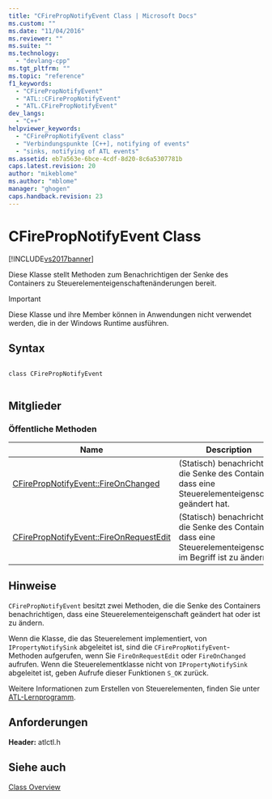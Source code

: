 ```yaml
---
title: "CFirePropNotifyEvent Class | Microsoft Docs"
ms.custom: ""
ms.date: "11/04/2016"
ms.reviewer: ""
ms.suite: ""
ms.technology: 
  - "devlang-cpp"
ms.tgt_pltfrm: ""
ms.topic: "reference"
f1_keywords: 
  - "CFirePropNotifyEvent"
  - "ATL::CFirePropNotifyEvent"
  - "ATL.CFirePropNotifyEvent"
dev_langs: 
  - "C++"
helpviewer_keywords: 
  - "CFirePropNotifyEvent class"
  - "Verbindungspunkte [C++], notifying of events"
  - "sinks, notifying of ATL events"
ms.assetid: eb7a563e-6bce-4cdf-8d20-8c6a5307781b
caps.latest.revision: 20
author: "mikeblome"
ms.author: "mblome"
manager: "ghogen"
caps.handback.revision: 23
---
```

# CFirePropNotifyEvent Class
[!INCLUDE[vs2017banner](../../assembler/inline/includes/vs2017banner.md)]

Diese Klasse stellt Methoden zum Benachrichtigen der Senke des Containers zu Steuerelementeigenschaftenänderungen bereit.  
  
> [!IMPORTANT]
>  Diese Klasse und ihre Member können in Anwendungen nicht verwendet werden, die in der Windows Runtime ausführen.  
  
## Syntax  
  
```  
  
class CFirePropNotifyEvent  
  
```  
  
## Mitglieder  
  
### Öffentliche Methoden  
  
|Name|Description|  
|----------|-----------------|  
|[CFirePropNotifyEvent::FireOnChanged](../Topic/CFirePropNotifyEvent::FireOnChanged.md)|\(Statisch\) benachrichtigt die Senke des Containers, dass eine Steuerelementeigenschaft geändert hat.|  
|[CFirePropNotifyEvent::FireOnRequestEdit](../Topic/CFirePropNotifyEvent::FireOnRequestEdit.md)|\(Statisch\) benachrichtigt die Senke des Containers, dass eine Steuerelementeigenschaft im Begriff ist zu ändern.|  
  
## Hinweise  
 `CFirePropNotifyEvent` besitzt zwei Methoden, die die Senke des Containers benachrichtigen, dass eine Steuerelementeigenschaft geändert hat oder ist zu ändern.  
  
 Wenn die Klasse, die das Steuerelement implementiert, von `IPropertyNotifySink` abgeleitet ist, sind die `CFirePropNotifyEvent`\-Methoden aufgerufen, wenn Sie `FireOnRequestEdit` oder `FireOnChanged` aufrufen.  Wenn die Steuerelementklasse nicht von `IPropertyNotifySink` abgeleitet ist, geben Aufrufe dieser Funktionen  `S_OK` zurück.  
  
 Weitere Informationen zum Erstellen von Steuerelementen, finden Sie unter [ATL\-Lernprogramm](../../atl/active-template-library-atl-tutorial.md).  
  
## Anforderungen  
 **Header:**  atlctl.h  
  
## Siehe auch  
 [Class Overview](../../atl/atl-class-overview.md)